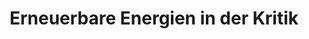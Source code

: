 ---
title:  "Erneuerbare Energien in der Kritik"
decription: ""
layout: project
categories: klimawandel
permalink: /showroom/erneuerbarer-energien-in-der-kritik
image: erneuerbare-energien-in-der-kritik.png
imageAlternativeText: ""
lang: de
url: https://www.youtube.com/watch?v=7oJD-1Xwysw
---